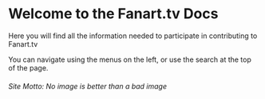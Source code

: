 # Welcome to the Fanart.tv Docs

Here you will find all the information needed to participate in contributing to Fanart.tv

You can navigate using the menus on the left, or use the search at the top of the page.

###### Site Motto: No image is better than a bad image
